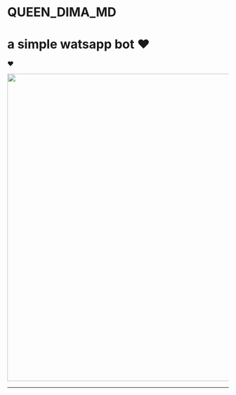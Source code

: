# QUEEN_DIMA_MD
# a simple watsapp bot  ❤

❤

 <p align="center">
<a href="https://github.com/Chalana90/QUEEN_DIMA_MD">
    <img src=https://pomf2.lain.la/f/6z1tv3u0.jpeg"  width="700px">
</a>
<hr>
